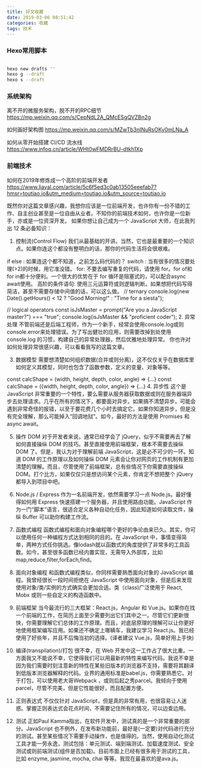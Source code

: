 ```yaml
---
title: 好文收藏
date: 2019-03-06 08:51:42
categories: 收藏
tags: 技术
---
```


### Hexo常用脚本

```bash

hexo new drafts ''
hexo g --draft
hexo s --draft
```

### 系统架构

<!-- 标签别名 -->
离不开的微服务架构，脱不开的RPC细节
https://mp.weixin.qq.com/s/CepNdL2A_QMcESgQVZBn2g

如何画好架构图
https://mp.weixin.qq.com/s/MZwTb3nINuRsOKy0mLNa_A

如何从零开始搭建 CI/CD 流水线
https://www.infoq.cn/article/WHt0wFMDRrBU-dtkh1Xp


<!--more-->

### 前端技术
如何在2019年修炼成一个高阶的前端开发者
https://www.liayal.com/article/5c6f5ed3c0ab13505eeefab7?hmsr=toutiao.io&utm_medium=toutiao.io&utm_source=toutiao.io

既然你对这篇文章感兴趣，我想你应该是一位前端开发，也许你有一份不错的工作、自主创业甚至是一位自由从业者。不知你的前端技术如何，也许你是一位新手，亦或是一位资深开发。
如果你想让自己成为一个 JavaScript 大师，在此我列出 12 条必备知识：

1. 控制流(Control Flow)
我们从最基础的开讲。当然，它也是最重要的一个知识点。如果你连这个都没有整明白的话，那你的代码生活将会很艰难。

if else : 如果连这个都不知道，之前怎么码代码的？
switch : 当有很多的情况要处理(>2)的时候，用它准没错。
for: 不要去编写重复的代码，请使用 for。for of和for in都十分便利。一个很大的优势在于 for 循环是阻塞式的，可以配合async await使用。
高阶的条件语句: 使用三元运算符或则逻辑判断。如果想把代码写得简洁，甚至不需要存储中间值的话，可以这么做。
// ternary
console.log(new Date().getHours() < 12 ? "Good Morning!" : "Time for a siesta");

// logical operators
const isJsMaster = prompt("Are you a JavaScript master?") === "true";
console.log(isJsMaster && "proficient coder");
2. 异常处理
不管前端还是后端工程师，作为一个新手，经常会使用console.log或则console.error来处理错误。为了写出健壮的应用，则需要改掉到处使用 console.log 的习惯，构建自己的异常处理器，然后优雅地处理异常。
你也许对如何处理异常很感兴趣，可以看看我写的这篇文章。

3. 数据模型
需要想清楚如何组织数据(合并或则分离)，这不仅仅关乎在数据库里如何定义其模型，同时也包含了函数参数，定义的变量、对象等等。

const calcShape = (width, height, depth, color, angle) => {...}
const calcShape = ({width, height, depth, color, angle}) => {...}
4. 异步性
这个是 JavaScript 非常重要的一个特性，要么需要从服务器获取数据或则在服务器端异步去处理请求。几乎在所有的情况下，都要面对异步。如果搞不清楚异步，可能会遇到非常奇怪的报错，以至于要花费几个小时去搞定它。如果你知道异步，但是没有完全理解，那么可能掉入“回调地狱”。如今，最好的方法是使用 Promises 和async await。

5. 操作 DOM
对于开发者来说，通常已经学会了 jQuery，似乎不需要再去了解如何直接操纵 DOM 的技巧。甚至直接使用前端框架，根本不需要去操纵 DOM 了。但是，我认为对于理解前端 JavaScript，这是必不可少的一环。知道 DOM 的工作原理以及如何操纵 DOM 元素会让你对网页的工作机制有更加清楚的理解。而且，尽管使用了前端框架，总有些情况下你需要直接操纵 DOM。打个比方，如果仅仅只是想访问某个元素，你肯定不想把整个 jQuery 都导入到项目中吧。

6. Node.js / Express
作为一名前端开发，依然需要学习一点 Node.js。最好懂得如何用 Express 快速搭建一个服务器，并且使用路由功能。JavaScript 作为一门“脚本”语言，很适合定义各种自动化任务，因此知道如何读取文件，操纵 Buffer 可以助你构建工作流。

7. 函数式编程
函数式编程和面向对象编程哪个更好的争论由来已久。其实，你可以使用任何一种编程方式达到相同的目的。在 JavaScript 中，事情变得简单，两种方式任你挑选。像lodash就以函数式的角度提供了非常多的工具函数。如今，甚至很多函数已经内置实现，无需导入外部库，比如map,reduce,filter,forEach,find。

8. 面向对象编程
和函数式编程类似，你同样需要熟悉面向对象的 JavaScript 编程。我曾经很长一段时间拒绝在 JavaScript 中使用面向对象，但是后来发现使用对象/类/实例的方式确实会更加合适。类（class)广泛使用于 React, Mobx 或则一些自定义的构造函数中。

9. 前端框架
当今最流行的三大框架：React.js，Angular 和 Vue.js。如果你在找一个前端的工作，在简历上面至少需要列出它们其中之一。尽管它们更新很快，你需要理解它们总体的工作原理。而且，对底层原理的理解可以让你更好地使用框架编写应用。如果还不确定上哪辆车，我建议学习 React.js。我已经使用了好些年，并且不后悔当初的选择。(译者建议 Vue.js，简单好用上手快)

10. 编译(transpilation)/打包
很不幸，在 Web 开发中这一工作占了很大比重。一方面我又不能说不幸，它使得我们可以用最新的特性来编写代码。我说不幸是因为我们需要时刻注意新的特性在某些旧版本的浏览器不支持，需要将其翻译到低版本浏览器解释的代码。业界的通用标准是babel.js，你需要熟悉它。对于打包，可以使用老大哥Webpack ，或则后起之秀parcel。我倾向于使用 parcel，尽管不完美，但是它性能很好，而且配置方便。

11. 正则表达式
不仅仅针对 JavaScript，但是真的非常有用，也很容易让人迷惑。掌握正则表达式会花点时间，不需要记住所有的情况，可以边查边用。

12. 测试
正如Paul Kamma指出，在软件开发中，测试真的是一个非常重要的部分。JavaScript 也不例外，在发布新功能前，最好是(一定要)对代码进行充分的测试。甚至某些情况下需要手动操作，也是值得的。当然，使用自动化测试工具才能一劳永逸，测试包括：单元测试、端到端测试、加载速度测试、安全测试或则前端测试(组件是否加载)。目前市面上已经有很多用于测试的工具，比如 enzyme, jasmine, mocha, chai 等等。我现在最喜欢的是ava.js。
